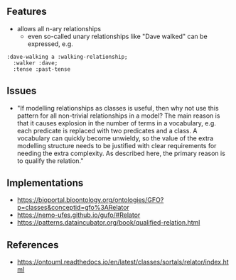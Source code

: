 
## Features

- allows all n-ary relationships
  - even so-called unary relationships like "Dave walked" can be expressed, e.g.
```turtle
:dave-walking a :walking-relationship;
  :walker :dave;
  :tense :past-tense

```

## Issues

- "If modelling relationships as classes is useful, then why not use this pattern for all non-trivial relationships in a model? The main reason is that it causes explosion in the number of terms in a vocabulary, e.g. each predicate is replaced with two predicates and a class. A vocabulary can quickly become unwieldy, so the value of the extra modelling structure needs to be justified with clear requirements for needing the extra complexity. As described here, the primary reason is to qualify the relation." 

## Implementations

- https://bioportal.bioontology.org/ontologies/GFO?p=classes&conceptid=gfo%3ARelator
- https://nemo-ufes.github.io/gufo/#Relator
- https://patterns.dataincubator.org/book/qualified-relation.html

## References

- https://ontouml.readthedocs.io/en/latest/classes/sortals/relator/index.html